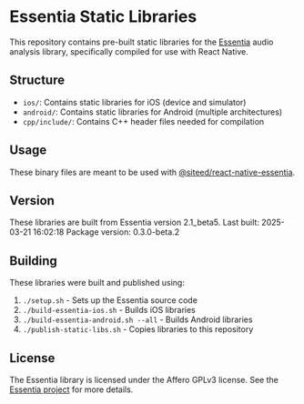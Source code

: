 # Essentia Static Libraries

This repository contains pre-built static libraries for the [Essentia](https://essentia.upf.edu/) audio analysis library, specifically compiled for use with React Native.

## Structure

- `ios/`: Contains static libraries for iOS (device and simulator)
- `android/`: Contains static libraries for Android (multiple architectures)
- `cpp/include/`: Contains C++ header files needed for compilation

## Usage

These binary files are meant to be used with [@siteed/react-native-essentia](https://www.npmjs.com/package/@siteed/react-native-essentia).

## Version

These libraries are built from Essentia version 2.1_beta5.
Last built: 2025-03-21 16:02:18
Package version: 0.3.0-beta.2

## Building

These libraries were built and published using:
1. `./setup.sh` - Sets up the Essentia source code
2. `./build-essentia-ios.sh` - Builds iOS libraries
3. `./build-essentia-android.sh --all` - Builds Android libraries
4. `./publish-static-libs.sh` - Copies libraries to this repository

## License

The Essentia library is licensed under the Affero GPLv3 license. See the [Essentia project](https://github.com/MTG/essentia) for more details.
